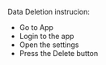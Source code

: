 Data Deletion instrucion:

- Go to App
- Login to the app
- Open the settings
- Press the Delete button
